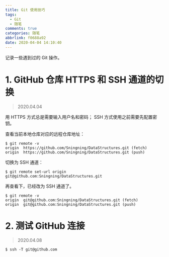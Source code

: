 ```yaml
---
title: Git 使用技巧
tags:
  - Git
  - 随笔
comments: true
categories: 随笔
abbrlink: f0688a92
date: 2020-04-04 14:10:40
---
```


记录一些遇到过的 Git 操作。

<!-- more -->

# 1. GitHub 仓库 HTTPS 和 SSH 通道的切换

> 2020.04.04

用 HTTPS 方式总是需要输入用户名和密码； SSH 方式使用之前需要先配置密钥。

查看当前本地仓库对应的远程仓库地址：

```git
$ git remote -v
origin  https://github.com/Sningning/DataStructures.git (fetch)
origin  https://github.com/Sningning/DataStructures.git (push)
```

切换为 SSH 通道：

```git
$ git remote set-url origin git@github.com:Sningning/DataStructures.git
```

再查看下，已经改为 SSH 通道了。

```git
$ git remote -v
origin  git@github.com:Sningning/DataStructures.git (fetch)
origin  git@github.com:Sningning/DataStructures.git (push)
```

# 2. 测试 GitHub 连接

> 2020.04.08

```git
$ ssh -T git@github.com
```